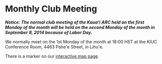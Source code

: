 # Monthly Club Meeting

***Notice: The normal club meeting of the Kaua'i ARC held on the first
   Monday of the month will be held on the second Monday of the month
   in September 8, 2014 because of Labor Day.***

We normally meet on the 1st Monday of the month at 18:00 HST at the
KIUC Conference Room, 4463 Pahe'e Street, in Lihu'e.

There is a marker on our <a href="{{relative to
'map.html'}}">interactive map page</a>.
